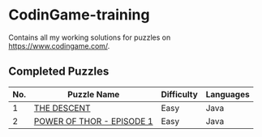 # CodinGame-training
Contains all my working solutions for puzzles on https://www.codingame.com/.

## Completed Puzzles
| No. | Puzzle Name|  Difficulty | Languages|
|-----|------------|-------------|----------|
|1| [THE DESCENT](https://www.codingame.com/training/easy/the-descent) | Easy | Java|
|2|[POWER OF THOR - EPISODE 1](https://www.codingame.com/training/easy/power-of-thor-episode-1)| Easy|Java|
